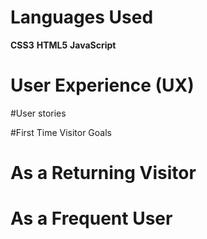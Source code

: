 # Languages Used
**CSS3**
**HTML5**
**JavaScript**

# User Experience (UX)

#User stories

#First Time Visitor Goals

# As a Returning Visitor

# As a Frequent User
